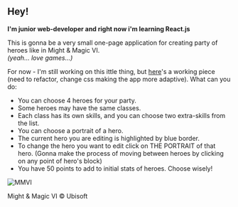 ## Hey!<br>
**I'm junior web-developer and right now i'm learning React.js**

This is gonna be a very small one-page application for creating party of heroes like in Might & Magic VI. <br>
*(yeah... love games...)*

For now - I'm still working on this ittle thing, but [here](https://enoferge.github.io/rpg-party/)'s a working piece (need to refactor, change css making the app more adaptive).
What can you do:
* You can choose 4 heroes for your party. 
* Some heroes may have the same classes.
* Each class has its own skills, and you can choose two extra-skills from the list.
* You can choose a portrait of a hero.
* The current hero you are editing is highlighted by blue border.
* To change the hero you want to edit click on THE PORTRAIT of that hero. (Gonna make the process of moving between heroes by clicking on any point of hero's block)
* You have 50 points to add to initial stats of heroes. Choose wisely!

![MMVI](https://funkyimg.com/i/2Xi1m.jpg)

Might & Magic VI © Ubisoft
